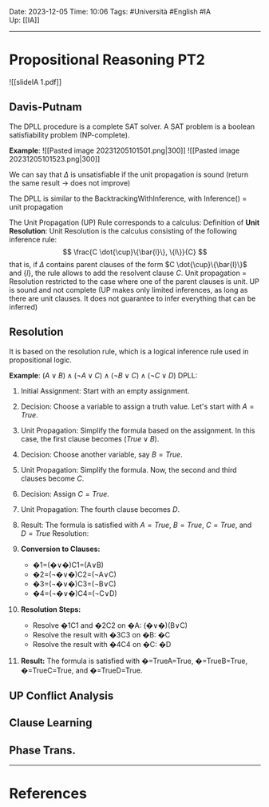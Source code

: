 Date: 2023-12-05
Time: 10:06
Tags: #Università #English #IA  
Up: [[IA]]

---
# Propositional Reasoning PT2


![[slideIA 1.pdf]]

## Davis-Putnam

The DPLL procedure is a complete SAT solver. A SAT problem is a boolean satisfiability problem (NP-complete).

**Example**:
![[Pasted image 20231205101501.png|300]] ![[Pasted image 20231205101523.png|300]]

We can say that $\Delta$ is unsatisfiable if the unit propagation is sound (return the same result -> does not improve)

The DPLL is similar to the BacktrackingWithInference, with Inference() = unit propagation

The Unit Propagation (UP) Rule corresponds to a calculus:
Definition of **Unit Resolution**:
Unit Resolution is the calculus consisting of the following inference rule:
$$
\frac{C \dot{\cup}\{\bar{l}\}, \{l\}}{C}
$$
that is, if $\Delta$ contains parent clauses of the form $C \dot{\cup}\{\bar{l}\}$ and $\{l\}$, the rule allows to add the resolvent clause $C$.
Unit propagation = Resolution restricted to the case where one of the parent clauses is unit.
UP is sound and not complete (UP makes only limited inferences, as long as there are unit clauses. It does not guarantee to infer everything that can be inferred)

## Resolution

It is based on the resolution rule, which is a logical inference rule used in propositional logic.

**Example**:
$(A∨B)∧(¬A∨C)∧(¬B∨C)∧(¬C∨D)$
DPLL:
1. Initial Assignment: Start with an empty assignment.
2. Decision: Choose a variable to assign a truth value. Let's start with $A=True$.
3. Unit Propagation: Simplify the formula based on the assignment. In this case, the first clause becomes $(True∨B)$.
4. Decision: Choose another variable, say $B=True$.
5. Unit Propagation: Simplify the formula. Now, the second and third clauses become $C$.
6. Decision: Assign $C=True$.
7. Unit Propagation: The fourth clause becomes $D$.
8. Result: The formula is satisfied with $A=True$, $B=True$, $C=True$, and $D=True$
Resolution:

1. **Conversion to Clauses:**
    - �1=(�∨�)C1​=(A∨B)
    - �2=(¬�∨�)C2​=(¬A∨C)
    - �3=(¬�∨�)C3​=(¬B∨C)
    - �4=(¬�∨�)C4​=(¬C∨D)
2. **Resolution Steps:**
    - Resolve �1C1​ and �2C2​ on �A: (�∨�)(B∨C)
    - Resolve the result with �3C3​ on �B: �C
    - Resolve the result with �4C4​ on �C: �D
3. **Result:** The formula is satisfied with �=TrueA=True, �=TrueB=True, �=TrueC=True, and �=TrueD=True.

## UP Conflict Analysis



## Clause Learning



## Phase Trans.



---
# References
